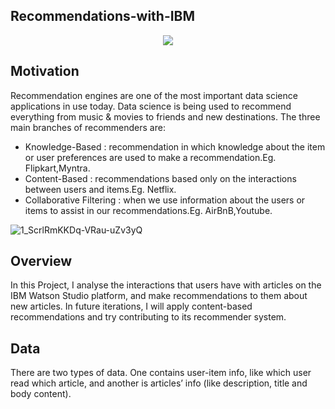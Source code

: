 ## Recommendations-with-IBM
<p align="center">
  <img  src="https://user-images.githubusercontent.com/39211262/81260251-41e06180-9057-11ea-8562-3740d1b51915.jpg">
</p>

## Motivation
Recommendation engines are one of the most important data science applications in use today. Data science is being used to recommend everything from music & movies to friends and new destinations. The three main branches of recommenders are:

- Knowledge-Based : recommendation in which knowledge about the item or user preferences are used to make a recommendation.Eg. Flipkart,Myntra.
- Content-Based : recommendations based only on the interactions between users and items.Eg. Netflix.
- Collaborative Filtering :  when we use information about the users or items to assist in our recommendations.Eg. AirBnB,Youtube.

![1_ScrlRmKKDq-VRau-uZv3yQ](https://user-images.githubusercontent.com/39211262/81259916-933c2100-9056-11ea-8380-b24eadca681d.png)

## Overview
In this Project, I analyse the interactions that users have with articles on the IBM Watson Studio platform, and make recommendations to them about new articles. In future iterations, I will apply content-based recommendations and try contributing to its recommender system.

## Data
There are two types of data. One contains user-item info, like which user read which article, and another is articles’ info (like description, title and body content).
